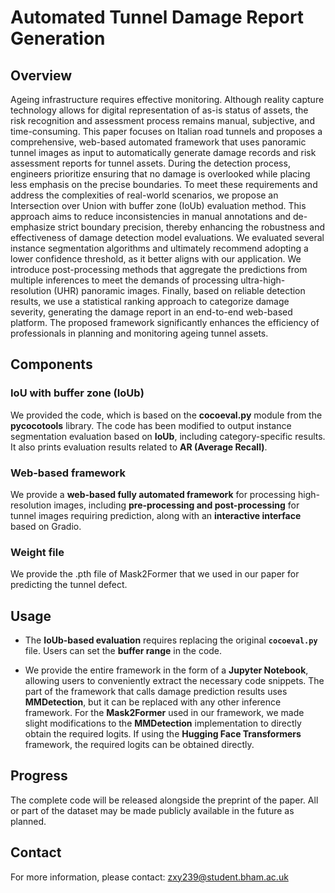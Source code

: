# Automated Tunnel Damage Report Generation

## Overview

Ageing infrastructure requires effective monitoring. Although reality capture technology allows for digital representation of as-is status of assets, the risk recognition and assessment process remains manual, subjective, and time-consuming. This paper focuses on Italian road tunnels and proposes a comprehensive, web-based automated framework that uses panoramic tunnel images as input to automatically generate damage records and risk assessment reports for tunnel assets. During the detection process, engineers prioritize ensuring that no damage is overlooked while placing less emphasis on the precise boundaries. To meet these requirements and address the complexities of real-world scenarios, we propose an Intersection over Union with buffer zone (IoUb) evaluation method. This approach aims to reduce inconsistencies in manual annotations and de-emphasize strict boundary precision, thereby enhancing the robustness and effectiveness of damage detection model evaluations. We evaluated several instance segmentation algorithms and ultimately recommend adopting a lower confidence threshold, as it better aligns with our application. We introduce post-processing methods that aggregate the predictions from multiple inferences to meet the demands of processing ultra-high-resolution (UHR) panoramic images. Finally, based on reliable detection results, we use a statistical ranking approach to categorize damage severity, generating the damage report in an end-to-end web-based platform. The proposed framework significantly enhances the efficiency of professionals in planning and monitoring ageing tunnel assets.

## Components

### IoU with buffer zone (IoUb)

We provided the code, which is based on the **cocoeval.py** module from the **pycocotools** library. The code has been modified to output instance segmentation evaluation based on **IoUb**, including category-specific results. It also prints evaluation results related to **AR (Average Recall)**.

### Web-based framework

We provide a **web-based fully automated framework** for processing high-resolution images, including **pre-processing and post-processing** for tunnel images requiring prediction, along with an **interactive interface** based on Gradio.

### Weight file

We provide the .pth file of Mask2Former that we used in our paper for predicting the tunnel defect.

## Usage

- The **IoUb-based evaluation** requires replacing the original **`cocoeval.py`** file. Users can set the **buffer range** in the code.

- We provide the entire framework in the form of a **Jupyter Notebook**, allowing users to conveniently extract the necessary code snippets. The part of the framework that calls damage prediction results uses **MMDetection**, but it can be replaced with any other inference framework. For the **Mask2Former** used in our framework, we made slight modifications to the **MMDetection** implementation to directly obtain the required logits. If using the **Hugging Face Transformers** framework, the required logits can be obtained directly.

## Progress

The complete code will be released alongside the preprint of the paper. All or part of the dataset may be made publicly available in the future as planned.

## Contact

For more information, please contact: zxy239@student.bham.ac.uk